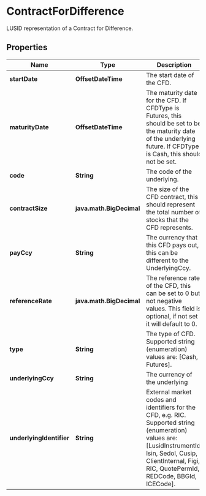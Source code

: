 

# ContractForDifference

LUSID representation of a Contract for Difference.

## Properties

| Name | Type | Description | Notes |
|------------ | ------------- | ------------- | -------------|
|**startDate** | **OffsetDateTime** | The start date of the CFD. |  |
|**maturityDate** | **OffsetDateTime** | The maturity date for the CFD. If CFDType is Futures, this should be set to be the maturity date of the underlying  future. If CFDType is Cash, this should not be set. |  [optional] |
|**code** | **String** | The code of the underlying. |  |
|**contractSize** | **java.math.BigDecimal** | The size of the CFD contract, this should represent the total number of stocks that the CFD represents. |  |
|**payCcy** | **String** | The currency that this CFD pays out, this can be different to the UnderlyingCcy. |  |
|**referenceRate** | **java.math.BigDecimal** | The reference rate of the CFD, this can be set to 0 but not negative values.  This field is optional, if not set it will default to 0. |  [optional] |
|**type** | **String** | The type of CFD.    Supported string (enumeration) values are: [Cash, Futures]. |  |
|**underlyingCcy** | **String** | The currency of the underlying |  |
|**underlyingIdentifier** | **String** | External market codes and identifiers for the CFD, e.g. RIC.    Supported string (enumeration) values are: [LusidInstrumentId, Isin, Sedol, Cusip, ClientInternal, Figi, RIC, QuotePermId, REDCode, BBGId, ICECode]. |  |



